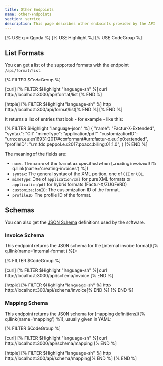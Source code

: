 ```yaml
---
title: Other Endpoints
name: other-endpoints
section: service
description: This page describes other endpoints provided by the API
---
```

<!--qgoda-no-xgettext-->
[% USE q = Qgoda %]
[% USE Highlight %]
[% USE CodeGroup %]
<!--/qgoda-no-xgettext-->

<qgoda-toc/>

## List Formats

You can get a list of the supported formats with the endpoint `/api/format/list`.

<!--qgoda-no-xgettext-->

[% FILTER $CodeGroup %]

[curl]
[% FILTER $Highlight "language-sh" %]
curl http://localhost:3000/api/format/list
[% END %]

[httpie]
[% FILTER $Highlight "language-sh" %]
http http://localhost:300/api/format/list[% END %]
[% END %]

<!--/qgoda-no-xgettext-->

It returns a list of entries that look - for example - like this:

<!--qgoda-no-xgettext-->

[% FILTER $Highlight "language-json" %]
{
    "name": "Factur-X-Extended",
    "syntax": "CII"
    "mimeType": "application/pdf",
    "customizationID": "urn:cen.eu:en16931:2017#conformant#urn:factur-x.eu:1p0:extended",
    "profileID": "urn:fdc:peppol.eu:2017:poacc:billing:01:1.0",
}
[% END %]

<!--/qgoda-no-xgettext-->

The meaning of the fields are:

- `name`: The name of the format as specified when [creating invoices]([% q.llink(name='creating-invoices') %])
- `syntax`: The general syntax of the XML portion, one of `CII` or `UBL`.
- `mimeType`: One of `application/xml` for pure XML formats or `application/pdf` for hybrid formats (Factur-X/ZUGFeRD)
- `customizationID`: The customization ID of the format.
- `profileID`: The profile ID of the format.

## Schemas

You can also get the [JSON Schema](https://json-schema.org/) definitions used
by the software.

### Invoice Schema

This endpoint returns the JSON schema for the [internal invoice format]([% q.llink(name='internal-format') %]):

<!--qgoda-no-xgettext-->

[% FILTER $CodeGroup %]

[curl]
[% FILTER $Highlight "language-sh" %]
curl http://localhost:3000/api/schema/invoice
[% END %]

[httpie]
[% FILTER $Highlight "language-sh" %]
http http://localhost:300/api/schema/invoice[% END %]
[% END %]

<!--/qgoda-no-xgettext-->

### Mapping Schema

This endpoint returns the JSON schema for [mapping definitions]([% q.llink(name='mapping') %]), usually given
in YAML:

<!--qgoda-no-xgettext-->

[% FILTER $CodeGroup %]

[curl]
[% FILTER $Highlight "language-sh" %]
curl http://localhost:3000/api/schema/mapping
[% END %]

[httpie]
[% FILTER $Highlight "language-sh" %]
http http://localhost:300/api/schema/mapping[% END %]
[% END %]

<!--/qgoda-no-xgettext-->
